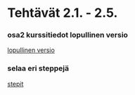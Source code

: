 # Tehtävät 2.1. - 2.5.

### osa2 kurssitiedot lopullinen versio

[lopullinen versio](https://github.com/jeakaura/fullstack-22/blob/main/osa2/kurssitiedot/src/App.js)

### selaa eri steppejä

[stepit](https://github.com/jeakaura/fullstack-22/commits/main/osa2/kurssitiedot/src/App.js)
